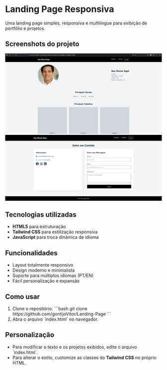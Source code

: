 <h1>Landing Page Responsiva</h1>

<p>Uma landing page simples, responsiva e multilíngue para exibição de portfólio e projetos.</p>

<h2>Screenshots do projeto</h2>
<img src="/img/screenshot_home.png">
<img src="/img/screenshot_contato.png">

<h2>Tecnologias utilizadas</h2>
<ul>
   <li><b>HTML5</b> para estruturação</li>
   <li><b>Tailwind CSS</b> para estilização responsiva</li>
   <li><b>JavaScript</b> para troca dinâmica de idioma</li>
</ul>

<h2>Funcionalidades</h2>
<ul>
   <li>Layout totalmente responsivo</li>
   <li>Design moderno e minimalista</li>
   <li>Suporte para múltiplos idiomas (PT/EN)</li>
   <li>Fácil personalização e expansão</li>
</ul>

<h2>Como usar</h2>
<ol>
   <li>Clone o repositório:  
      ```bash
      git clone https://github.com/gontijoVitor/Landing-Page
      ```
   </li>
   <li>Abra o arquivo `index.html` no navegador.</li>
</ol>

<h2>Personalização</h2>
<ul>
   <li>Para modificar o texto e os projetos exibidos, edite o arquivo `index.html`.</li>
   <li>Para alterar o estilo, customize as classes do <b>Tailwind CSS</b> no próprio HTML.</li>
</ul>
